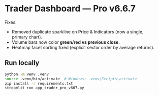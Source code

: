 # Trader Dashboard — Pro v6.6.7
Fixes:
- Removed duplicate sparkline on Price & Indicators (now a single, primary chart).
- Volume bars now color **green/red vs previous close**.
- Heatmap facet sorting fixed (explicit sector order by average returns).

## Run locally
```bash
python -m venv .venv
source .venv/bin/activate  # Windows: .venv\Scripts\activate
pip install -r requirements.txt
streamlit run app_trader_pro_v667.py
```